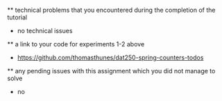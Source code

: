 ** technical problems that you encountered during the completion of the tutorial
- no technical issues

** a link to your code for experiments 1-2 above
- https://github.com/thomasthunes/dat250-spring-counters-todos 

** any pending issues with this assignment which you did not manage to solve
- no
